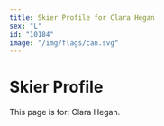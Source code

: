 ```yaml
---
title: Skier Profile for Clara Hegan
sex: "L"
id: "10184"
image: "/img/flags/can.svg" 
---
```


# Skier Profile

This page is for: Clara Hegan.
    